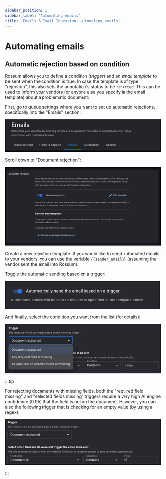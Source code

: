 ```yaml
---
sidebar_position: 1
sidebar_label: 'Automating emails'
title: 'Emails & Email Ingestion: automating emails'
---
```


# Automating emails

## Automatic rejection based on condition

Rossum allows you to define a condition (_trigger_) and an _email template_ to be sent when the condition is true. In case the template is of type "rejection", this also sets the annotation's status to be `rejected`. This can be used to inform your vendors (or anyone else you specify in the email template) about a problematic document:

First, go to queue settings where you want to set up automatic rejections, specifically into the "Emails" section:

![alt text](_img/image.png)

Scroll down to "Document rejection":

![alt text](_img/image-1.png)

Create a new rejection template. If you would like to send automated emails to your vendors, you can use the variable `{{sender_email}}` (assuming the vendor sent the email into Rossum).

Toggle the automatic sending based on a trigger:

![alt text](_img/image-2.png)

And finally, select the condition you want from the list (for details):

![alt text](_img/image-3.png)

:::tip

For rejecting documents with missing fields, both the "required field missing" and "selected fields missing" triggers require a very high AI engine confidence (0.95) that the field is not on the document. However, you can also the following trigger that is checking for an empty value (by using a regex):

![alt text](_img/image-4.png)

:::
